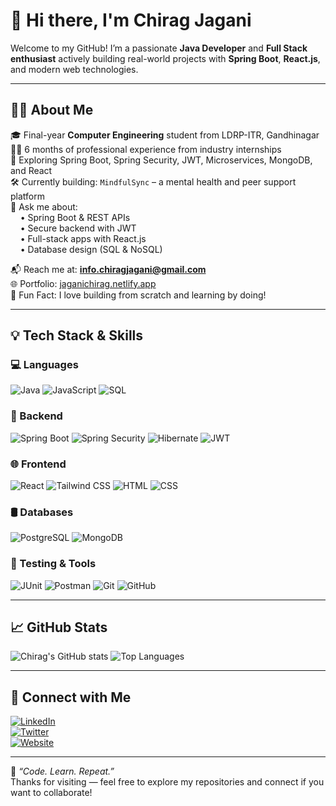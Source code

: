 # 👋 Hi there, I'm Chirag Jagani

Welcome to my GitHub! I’m a passionate **Java Developer** and **Full Stack enthusiast** actively building real-world projects with **Spring Boot**, **React.js**, and modern web technologies.

---

## 🧑‍💻 About Me

🎓 Final-year **Computer Engineering** student from LDRP-ITR, Gandhinagar  
👨‍💼 6 months of professional experience from industry internships  
🚀 Exploring Spring Boot, Spring Security, JWT, Microservices, MongoDB, and React  
🛠️ Currently building: `MindfulSync` – a mental health and peer support platform  
💬 Ask me about:  
&nbsp;&nbsp;&nbsp;&nbsp;• Spring Boot & REST APIs  
&nbsp;&nbsp;&nbsp;&nbsp;• Secure backend with JWT  
&nbsp;&nbsp;&nbsp;&nbsp;• Full-stack apps with React.js  
&nbsp;&nbsp;&nbsp;&nbsp;• Database design (SQL & NoSQL)

📬 Reach me at: **info.chiragjagani@gmail.com**  
🌐 Portfolio: [jaganichirag.netlify.app](https://jaganichirag.netlify.app)  
📌 Fun Fact: I love building from scratch and learning by doing!

---

## 💡 Tech Stack & Skills

### 💻 Languages  
![Java](https://img.shields.io/badge/Java-ED8B00?style=for-the-badge&logo=java&logoColor=white)
![JavaScript](https://img.shields.io/badge/JavaScript-F7DF1E?style=for-the-badge&logo=javascript&logoColor=black)
![SQL](https://img.shields.io/badge/SQL-4479A1?style=for-the-badge&logo=mysql&logoColor=white)

### 🧰 Backend  
![Spring Boot](https://img.shields.io/badge/Spring_Boot-6DB33F?style=for-the-badge&logo=spring-boot&logoColor=white)
![Spring Security](https://img.shields.io/badge/Spring_Security-6DB33F?style=for-the-badge&logo=spring-security&logoColor=white)
![Hibernate](https://img.shields.io/badge/Hibernate-59666C?style=for-the-badge&logo=hibernate&logoColor=white)
![JWT](https://img.shields.io/badge/JWT-000000?style=for-the-badge&logo=JSON%20web%20tokens&logoColor=white)

### 🌐 Frontend  
![React](https://img.shields.io/badge/React-20232A?style=for-the-badge&logo=react&logoColor=61DAFB)
![Tailwind CSS](https://img.shields.io/badge/Tailwind_CSS-38B2AC?style=for-the-badge&logo=tailwind-css&logoColor=white)
![HTML](https://img.shields.io/badge/HTML5-E34F26?style=for-the-badge&logo=html5&logoColor=white)
![CSS](https://img.shields.io/badge/CSS3-1572B6?style=for-the-badge&logo=css3&logoColor=white)

### 🛢️ Databases  
![PostgreSQL](https://img.shields.io/badge/PostgreSQL-336791?style=for-the-badge&logo=postgresql&logoColor=white)
![MongoDB](https://img.shields.io/badge/MongoDB-47A248?style=for-the-badge&logo=mongodb&logoColor=white)

### 🧪 Testing & Tools  
![JUnit](https://img.shields.io/badge/JUnit-25A162?style=for-the-badge&logo=java&logoColor=white)
![Postman](https://img.shields.io/badge/Postman-FF6C37?style=for-the-badge&logo=postman&logoColor=white)
![Git](https://img.shields.io/badge/Git-F05032?style=for-the-badge&logo=git&logoColor=white)
![GitHub](https://img.shields.io/badge/GitHub-181717?style=for-the-badge&logo=github&logoColor=white)

---

## 📈 GitHub Stats

![Chirag's GitHub stats](https://github-readme-stats.vercel.app/api?username=chiragjagani&show_icons=true&theme=radical)
![Top Languages](https://github-readme-stats.vercel.app/api/top-langs/?username=chiragjagani&layout=compact&theme=radical)

---

## 🔗 Connect with Me

[![LinkedIn](https://img.shields.io/badge/LinkedIn-0A66C2?style=for-the-badge&logo=linkedin&logoColor=white)](https://www.linkedin.com/in/jagani-chirag-3a545a276)  
[![Twitter](https://img.shields.io/badge/X-000000?style=for-the-badge&logo=x&logoColor=white)](https://x.com/chirag_jag73491)  
[![Website](https://img.shields.io/badge/Portfolio-4285F4?style=for-the-badge&logo=google-chrome&logoColor=white)](https://jaganichirag.netlify.app/)

---

🧠 _“Code. Learn. Repeat.”_  
Thanks for visiting — feel free to explore my repositories and connect if you want to collaborate!

